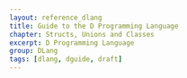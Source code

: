 ```yaml
---
layout: reference_dlang
title: Guide to the D Programming Language
chapter: Structs, Unions and Classes
excerpt: D Programming Language
group: DLang
tags: [dlang, dguide, draft]
---
```

